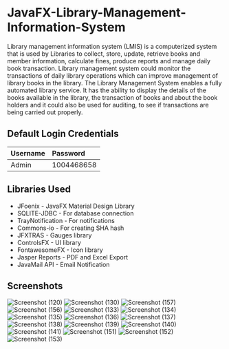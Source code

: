 # JavaFX-Library-Management-Information-System
Library management information system (LMIS) is a computerized system that is used by Libraries to collect, store, update, retrieve books and member information, calculate fines, produce reports and manage daily book transaction. Library management system could monitor the transactions of daily library operations which can improve management of library books in the library. The Library Management System enables a fully automated library service. It has the ability to display the details of the books available in the library, the transaction of books and about the book holders and it could also be used for auditing, to see if transactions are being carried out properly.

## Default Login Credentials
| Username  | Password    |
| :---      | :---        |
| Admin     |  1004468658 |

## Libraries Used

- JFoenix - JavaFX Material Design Library
- SQLITE-JDBC - For database connection
- TrayNotification - For notifications
- Commons-io - For creating SHA hash
- JFXTRAS - Gauges library
- ControlsFX - UI library
- FontawesomeFX - Icon library
- Jasper Reports - PDF and Excel Export
- JavaMail API - Email Notification

## Screenshots

![Screenshot (120)](https://user-images.githubusercontent.com/75673222/101635112-395b6980-3a32-11eb-9e57-8fb0fda2a4fb.png)
![Screenshot (130)](https://user-images.githubusercontent.com/75673222/101635119-3a8c9680-3a32-11eb-8494-9456875da09b.png)
![Screenshot (157)](https://user-images.githubusercontent.com/75673222/102613342-f9376d80-413a-11eb-94ad-577f529e90f2.png)
![Screenshot (156)](https://user-images.githubusercontent.com/75673222/102613038-74e4ea80-413a-11eb-8006-ae94c1c21b00.png)
![Screenshot (133)](https://user-images.githubusercontent.com/75673222/101635130-3c565a00-3a32-11eb-95c9-7c36147c2841.png)
![Screenshot (134)](https://user-images.githubusercontent.com/75673222/101635132-3c565a00-3a32-11eb-8c6a-05aab1be56b4.png)
![Screenshot (135)](https://user-images.githubusercontent.com/75673222/101635133-3ceef080-3a32-11eb-8693-f6a71fda1003.png)
![Screenshot (136)](https://user-images.githubusercontent.com/75673222/101635136-3d878700-3a32-11eb-960b-61591276485b.png)
![Screenshot (137)](https://user-images.githubusercontent.com/75673222/101635140-3d878700-3a32-11eb-989d-54e755ca193b.png)
![Screenshot (138)](https://user-images.githubusercontent.com/75673222/101635143-3e201d80-3a32-11eb-8d4e-d995b49877ba.png)
![Screenshot (139)](https://user-images.githubusercontent.com/75673222/101638291-8c372000-3a36-11eb-8dc4-c03549aefc0e.png)
![Screenshot (140)](https://user-images.githubusercontent.com/75673222/101638296-8e00e380-3a36-11eb-92fd-bfe192bf3731.png)
![Screenshot (141)](https://user-images.githubusercontent.com/75673222/101638299-8e997a00-3a36-11eb-9e85-533276254547.png)
![Screenshot (151)](https://user-images.githubusercontent.com/75673222/102591108-2b84a300-411a-11eb-9dee-caf6a9e8c386.png)
![Screenshot (152)](https://user-images.githubusercontent.com/75673222/102591115-2cb5d000-411a-11eb-9d18-bf3b9d780300.png)
![Screenshot (153)](https://user-images.githubusercontent.com/75673222/102591117-2d4e6680-411a-11eb-937e-e0d8b5f71450.png)

